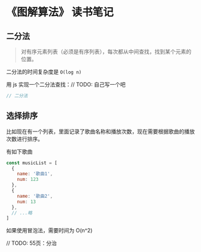 # 《图解算法》 读书笔记

## 二分法

> 对有序元素列表（必须是有序列表），每次都从中间查找，找到某个元素的位置。

二分法的时间复杂度是 `O(log n)`


用 js 实现一个二分法查找：// TODO: 自己写一个吧

```js
// 二分法

```

## 选择排序

比如现在有一个列表，里面记录了歌曲名称和播放次数，现在需要根据歌曲的播放次数进行排序。

有如下歌曲

```js
const musicList = [
  {
    name: '歌曲1',
    num: 123
  },
  {
    name: '歌曲2',
    num: 13
  },
  // ...略
]
```

如果使用冒泡法，需要时间为 O(n^2)


// TODO: 55页：分治
